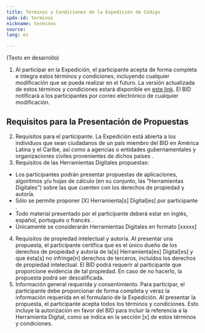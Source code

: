 ```yaml
---
title: Términos y Condiciones de la Expedición de Código
spdx-id: terminos
nickname: terminos
source: 
lang: es

---
```


(Texto en desarrollo)

1.	Al participar en la Expedición, el participante acepta de forma completa e íntegra estos términos y condiciones, incluyendo cualquier modificación que se pueda realizar en el futuro. La versión actualizada de estos términos y condiciones estará disponible en [este link](https://el-bid.github.io/guia-de-publicacion/documents/pages/terminos/). El BID notificará a los participantes por correo electrónico de cualquier modificación.

## Requisitos para la Presentación de Propuestas
2.	Requisitos para el participante. La Expedición está abierta a los individuos que sean ciudadanos de un país miembro del BID en América Latina y el Caribe, así como a agencias o entidades gubernamentales  y organizaciones civiles provenientes de dichos países . 
3.	Requisitos de las Herramientas Digitales propuestas:

-  Los participantes podrán presentar propuestas de aplicaciones, algoritmos y/u hojas de cálculo (en su conjunto, las “Herramientas Digitales”) sobre las que cuenten con los derechos de propiedad y autoría.
- Sólo se permite proponer [X] Herramienta[s] Digital[es] por participante .
- Todo material presentado por el participante deberá estar en inglés, español, portugués o francés .
- Únicamente se considerarán Herramientas Digitales en formato [xxxxx] 
4.	Requisitos de propiedad intelectual y autoría.  Al presentar una propuesta, el participante certifica que es el único dueño de los derechos de propiedad y autoría de la[s] Herramienta[es] Digital[es] y que ésta[s] no infringe[n] derechos de terceros, incluidos los derechos de propiedad intelectual. El BID podrá requerir al participante que proporcione evidencia de tal propiedad. En caso de no hacerlo, la propuesta podrá ser descalificada.
5.	Información general requerida y consentimiento. Para participar, el participante debe proporcionar de forma completa y veraz la información requerida en el formulario de la Expedición. Al presentar la propuesta, el participante acepta todos los términos y condiciones. Esto incluye la autorización en favor del BID para incluir la referencia a la Herramienta Digital, como se indica en la sección [x] de estos términos y condiciones.
